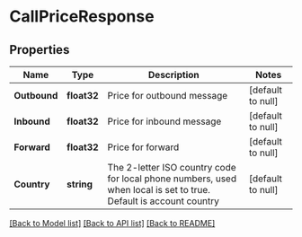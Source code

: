 # CallPriceResponse

## Properties
Name | Type | Description | Notes
------------ | ------------- | ------------- | -------------
**Outbound** | **float32** | Price for outbound message | [default to null]
**Inbound** | **float32** | Price for inbound message | [default to null]
**Forward** | **float32** | Price for forward | [default to null]
**Country** | **string** | The 2-letter ISO country code for local phone numbers, used when local is  set to true. Default is account country | [default to null]

[[Back to Model list]](../README.md#documentation-for-models) [[Back to API list]](../README.md#documentation-for-api-endpoints) [[Back to README]](../README.md)


